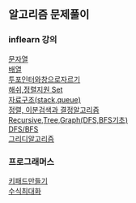 ## 알고리즘 문제풀이

### inflearn 강의
[문자열](./src/src/inflearn/String/)    
[배열](./src/src/inflearn/Array/)\
[투포인터와창으로자르기](./src/src/inflearn/twoPointerAndSlidingWindow/)\
[해쉬,정렬지원 Set](./src/src/inflearn/HashAndTree/)\
[자료구조(stack,queue)](./src/src/inflearn/StackQueue/)\
[정렬, 이분검색과 결정알고리즘](./src/src/inflearn/SortingSearching/)\
[Recursive,Tree,Graph(DFS,BFS기초)](./src/src/inflearn/RecursiveTreeGraph/)\
[DFS/BFS](./src/src/inflearn/DFSBFS/)\
[그리디알고리즘](./src/src/inflearn/GreedyAlgorithm/)


### 프로그래머스
[키패드만들기](./src/src/programmers/키패드만들기/)    
[수식최대화](./src/src/programmers/수식최대화/)   

